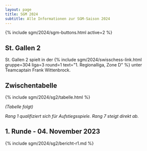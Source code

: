 ```yaml
---
layout: page
title: SGM 2024
subtitle: Alle Informationen zur SGM-Saison 2024
---
```


{% include sgm/2024/sgm-buttons.html active=2 %}

## St. Gallen 2

St. Gallen 2 spielt in der
{% include sgm/2024/swisschess-link.html gruppe=304 liga=3 round=1 text="1. Regionalliga, Zone D" %}
unter Teamcaptain Frank Wittenbrock.

## Zwischentabelle

{% include sgm/2024/sg2/tabelle.html %}

_(Tabelle folgt)_

_Rang 1 qualifiziert sich für Aufstiegsspiele. Rang 7 steigt direkt ab._

## 1. Runde - 04. November 2023

{% include sgm/2024/sg2/bericht-r1.md %}

<style>
table th, table td:nth-of-type(4) {
    white-space: nowrap;
}
</style>
